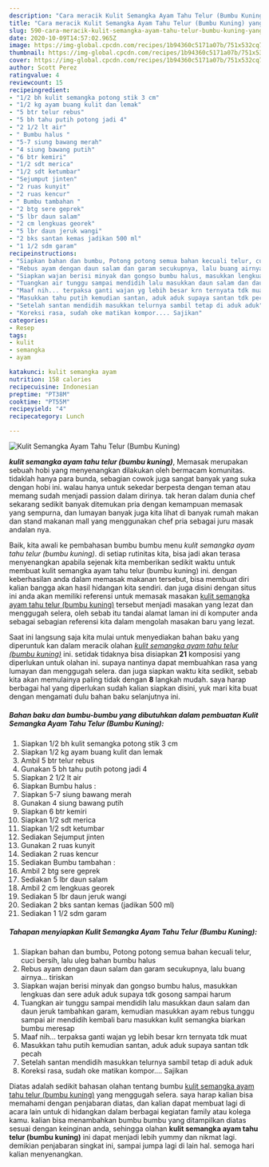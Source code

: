 ```yaml
---
description: "Cara meracik Kulit Semangka Ayam Tahu Telur (Bumbu Kuning) yang Enak Banget"
title: "Cara meracik Kulit Semangka Ayam Tahu Telur (Bumbu Kuning) yang Enak Banget"
slug: 590-cara-meracik-kulit-semangka-ayam-tahu-telur-bumbu-kuning-yang-enak-banget
date: 2020-10-09T14:57:02.965Z
image: https://img-global.cpcdn.com/recipes/1b94360c5171a07b/751x532cq70/kulit-semangka-ayam-tahu-telur-bumbu-kuning-foto-resep-utama.jpg
thumbnail: https://img-global.cpcdn.com/recipes/1b94360c5171a07b/751x532cq70/kulit-semangka-ayam-tahu-telur-bumbu-kuning-foto-resep-utama.jpg
cover: https://img-global.cpcdn.com/recipes/1b94360c5171a07b/751x532cq70/kulit-semangka-ayam-tahu-telur-bumbu-kuning-foto-resep-utama.jpg
author: Scott Perez
ratingvalue: 4
reviewcount: 15
recipeingredient:
- "1/2 bh kulit semangka potong stik 3 cm"
- "1/2 kg ayam buang kulit dan lemak"
- "5 btr telur rebus"
- "5 bh tahu putih potong jadi 4"
- "2 1/2 lt air"
- " Bumbu halus "
- "5-7 siung bawang merah"
- "4 siung bawang putih"
- "6 btr kemiri"
- "1/2 sdt merica"
- "1/2 sdt ketumbar"
- "Sejumput jinten"
- "2 ruas kunyit"
- "2 ruas kencur"
- " Bumbu tambahan "
- "2 btg sere geprek"
- "5 lbr daun salam"
- "2 cm lengkuas georek"
- "5 lbr daun jeruk wangi"
- "2 bks santan kemas jadikan 500 ml"
- "1 1/2 sdm garam"
recipeinstructions:
- "Siapkan bahan dan bumbu, Potong potong semua bahan kecuali telur, cuci bersih, lalu uleg bahan bumbu halus"
- "Rebus ayam dengan daun salam dan garam secukupnya, lalu buang airnya... tiriskan"
- "Siapkan wajan berisi minyak dan gongso bumbu halus, masukkan lengkuas dan sere aduk aduk supaya tdk gosong sampai harum"
- "Tuangkan air tunggu sampai mendidih lalu masukkan daun salam dan daun jeruk tambahkan garam, kemudian masukkan ayam rebus tunggu sampai air mendidih kembali baru masukkan kulit semangka biarkan bumbu meresap"
- "Maaf nih... terpaksa ganti wajan yg lebih besar krn ternyata tdk muat"
- "Masukkan tahu putih kemudian santan, aduk aduk supaya santan tdk pecah"
- "Setelah santan mendidih masukkan telurnya sambil tetap di aduk aduk"
- "Koreksi rasa, sudah oke matikan kompor.... Sajikan"
categories:
- Resep
tags:
- kulit
- semangka
- ayam

katakunci: kulit semangka ayam 
nutrition: 158 calories
recipecuisine: Indonesian
preptime: "PT38M"
cooktime: "PT55M"
recipeyield: "4"
recipecategory: Lunch

---
```



![Kulit Semangka Ayam Tahu Telur (Bumbu Kuning)](https://img-global.cpcdn.com/recipes/1b94360c5171a07b/751x532cq70/kulit-semangka-ayam-tahu-telur-bumbu-kuning-foto-resep-utama.jpg)

<b><i>kulit semangka ayam tahu telur (bumbu kuning)</i></b>, Memasak merupakan sebuah hobi yang menyenangkan dilakukan oleh bermacam komunitas. tidaklah hanya para bunda, sebagian cowok juga sangat banyak yang suka dengan hobi ini. walau hanya untuk sekedar berpesta dengan teman atau memang sudah menjadi passion dalam dirinya. tak heran dalam dunia chef sekarang sedikit banyak ditemukan pria dengan kemampuan memasak yang sempurna, dan lumayan banyak juga kita lihat di banyak rumah makan dan stand makanan mall yang menggunakan chef pria sebagai juru masak andalan nya.



Baik, kita awali ke pembahasan bumbu bumbu menu <i>kulit semangka ayam tahu telur (bumbu kuning)</i>. di setiap rutinitas kita, bisa jadi akan terasa menyenangkan apabila sejenak kita memberikan sedikit waktu untuk membuat kulit semangka ayam tahu telur (bumbu kuning) ini. dengan keberhasilan anda dalam memasak makanan tersebut, bisa membuat diri kalian bangga akan hasil hidangan kita sendiri. dan juga disini dengan situs ini anda akan memiliki referensi untuk memasak masakan <u>kulit semangka ayam tahu telur (bumbu kuning)</u> tersebut menjadi masakan yang lezat dan menggugah selera, oleh sebab itu tandai alamat laman ini di komputer anda sebagai sebagian referensi kita dalam mengolah masakan baru yang lezat.


Saat ini langsung saja kita mulai untuk menyediakan bahan baku yang diperuntuk kan dalam meracik olahan <u><i>kulit semangka ayam tahu telur (bumbu kuning)</i></u> ini. setidak tidaknya bisa disiapkan <b>21</b> komposisi yang diperlukan untuk olahan ini. supaya nantinya dapat membuahkan rasa yang lumayan dan menggugah selera. dan juga siapkan waktu kita sedikit, sebab kita akan memulainya paling tidak dengan <b>8</b> langkah mudah. saya harap berbagai hal yang diperlukan sudah kalian siapkan disini, yuk mari kita buat dengan mengamati dulu bahan baku selanjutnya ini.

<!--inarticleads1-->

##### Bahan baku dan bumbu-bumbu yang dibutuhkan dalam pembuatan Kulit Semangka Ayam Tahu Telur (Bumbu Kuning):

1. Siapkan 1/2 bh kulit semangka potong stik 3 cm
1. Siapkan 1/2 kg ayam buang kulit dan lemak
1. Ambil 5 btr telur rebus
1. Gunakan 5 bh tahu putih potong jadi 4
1. Siapkan 2 1/2 lt air
1. Siapkan  Bumbu halus :
1. Siapkan 5-7 siung bawang merah
1. Gunakan 4 siung bawang putih
1. Siapkan 6 btr kemiri
1. Siapkan 1/2 sdt merica
1. Siapkan 1/2 sdt ketumbar
1. Sediakan Sejumput jinten
1. Gunakan 2 ruas kunyit
1. Sediakan 2 ruas kencur
1. Sediakan  Bumbu tambahan :
1. Ambil 2 btg sere geprek
1. Sediakan 5 lbr daun salam
1. Ambil 2 cm lengkuas georek
1. Sediakan 5 lbr daun jeruk wangi
1. Sediakan 2 bks santan kemas (jadikan 500 ml)
1. Sediakan 1 1/2 sdm garam




<!--inarticleads2-->

##### Tahapan menyiapkan Kulit Semangka Ayam Tahu Telur (Bumbu Kuning):

1. Siapkan bahan dan bumbu, Potong potong semua bahan kecuali telur, cuci bersih, lalu uleg bahan bumbu halus
1. Rebus ayam dengan daun salam dan garam secukupnya, lalu buang airnya... tiriskan
1. Siapkan wajan berisi minyak dan gongso bumbu halus, masukkan lengkuas dan sere aduk aduk supaya tdk gosong sampai harum
1. Tuangkan air tunggu sampai mendidih lalu masukkan daun salam dan daun jeruk tambahkan garam, kemudian masukkan ayam rebus tunggu sampai air mendidih kembali baru masukkan kulit semangka biarkan bumbu meresap
1. Maaf nih... terpaksa ganti wajan yg lebih besar krn ternyata tdk muat
1. Masukkan tahu putih kemudian santan, aduk aduk supaya santan tdk pecah
1. Setelah santan mendidih masukkan telurnya sambil tetap di aduk aduk
1. Koreksi rasa, sudah oke matikan kompor.... Sajikan




Diatas adalah sedikit bahasan olahan tentang bumbu <u>kulit semangka ayam tahu telur (bumbu kuning)</u> yang menggugah selera. saya harap kalian bisa memahami dengan penjabaran diatas, dan kalian dapat membuat lagi di acara lain untuk di hidangkan dalam berbagai kegiatan family atau kolega kamu. kalian bisa menambahkan bumbu bumbu yang ditampilkan diatas sesuai dengan keinginan anda, sehingga olahan <b>kulit semangka ayam tahu telur (bumbu kuning)</b> ini dapat menjadi lebih yummy dan nikmat lagi. demikian penjabaran singkat ini, sampai jumpa lagi di lain hal. semoga hari kalian menyenangkan.
